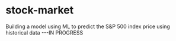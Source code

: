 # stock-market
Building a model using ML to predict the S&amp;P 500 index price using historical data ---IN PROGRESS
